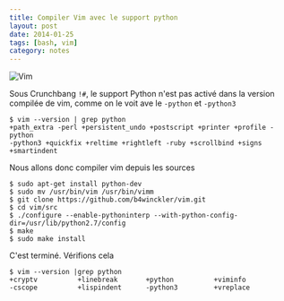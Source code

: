 ```yaml
---
title: Compiler Vim avec le support python
layout: post
date: 2014-01-25
tags: [bash, vim]
category: notes
---
```


![Vim](https://lh5.googleusercontent.com/-xAo0F9DXVWM/UfRHNWSCtRI/AAAAAAAA0P8/U93jCkCFGGE/w469-h625/IMG_20130725_111424.jpg)

Sous Crunchbang `!#`, le support Python n'est pas activé dans la version
compilée de vim, comme on le voit ave le `-python` et `-python3` 

    $ vim --version | grep python
    +path_extra -perl +persistent_undo +postscript +printer +profile -python 
    -python3 +quickfix +reltime +rightleft -ruby +scrollbind +signs +smartindent 

Nous allons donc compiler vim depuis les sources

    $ sudo apt-get install python-dev
    $ sudo mv /usr/bin/vim /usr/bin/vimm
    $ git clone https://github.com/b4winckler/vim.git
    $ cd vim/src
    $ ./configure --enable-pythoninterp --with-python-config-dir=/usr/lib/python2.7/config
    $ make
    $ sudo make install

C'est terminé. Vérifions cela 

    $ vim --version |grep python
    +cryptv          +linebreak       +python          +viminfo
    -cscope          +lispindent      -python3         +vreplace



